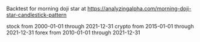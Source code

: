 Backtest for morning doji star at https://analyzingalpha.com/morning-doji-star-candlestick-pattern

stock from 2000-01-01 through 2021-12-31
crypto from 2015-01-01 through 2021-12-31
forex from 2010-01-01 through 2021-12-31